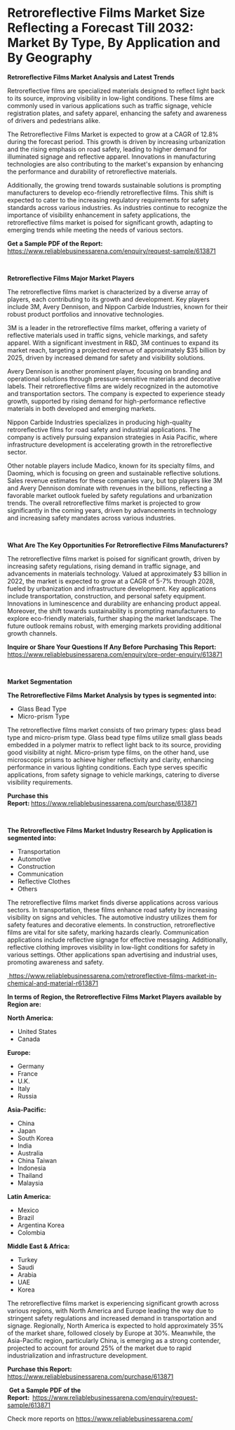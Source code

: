<p><h1>Retroreflective Films Market Size Reflecting a Forecast Till 2032: Market By Type, By Application and By Geography</h1></p><p><strong>Retroreflective Films Market Analysis and Latest Trends</strong></p>
<p><p>Retroreflective films are specialized materials designed to reflect light back to its source, improving visibility in low-light conditions. These films are commonly used in various applications such as traffic signage, vehicle registration plates, and safety apparel, enhancing the safety and awareness of drivers and pedestrians alike.</p><p>The Retroreflective Films Market is expected to grow at a CAGR of 12.8% during the forecast period. This growth is driven by increasing urbanization and the rising emphasis on road safety, leading to higher demand for illuminated signage and reflective apparel. Innovations in manufacturing technologies are also contributing to the market's expansion by enhancing the performance and durability of retroreflective materials.</p><p>Additionally, the growing trend towards sustainable solutions is prompting manufacturers to develop eco-friendly retroreflective films. This shift is expected to cater to the increasing regulatory requirements for safety standards across various industries. As industries continue to recognize the importance of visibility enhancement in safety applications, the retroreflective films market is poised for significant growth, adapting to emerging trends while meeting the needs of various sectors.</p></p>
<p><strong>Get a Sample PDF of the Report:&nbsp;</strong> <a href="https://www.reliablebusinessarena.com/enquiry/request-sample/613871?utm_campaign=3041&utm_medium=2&utm_source=Github&utm_content=ia&utm_term=24032025&utm_id=retroreflective-films">https://www.reliablebusinessarena.com/enquiry/request-sample/613871</a></p>
<p>&nbsp;</p>
<p><strong>Retroreflective Films Major Market Players</strong></p>
<p><p>The retroreflective films market is characterized by a diverse array of players, each contributing to its growth and development. Key players include 3M, Avery Dennison, and Nippon Carbide Industries, known for their robust product portfolios and innovative technologies.</p><p>3M is a leader in the retroreflective films market, offering a variety of reflective materials used in traffic signs, vehicle markings, and safety apparel. With a significant investment in R&D, 3M continues to expand its market reach, targeting a projected revenue of approximately $35 billion by 2025, driven by increased demand for safety and visibility solutions.</p><p>Avery Dennison is another prominent player, focusing on branding and operational solutions through pressure-sensitive materials and decorative labels. Their retroreflective films are widely recognized in the automotive and transportation sectors. The company is expected to experience steady growth, supported by rising demand for high-performance reflective materials in both developed and emerging markets.</p><p>Nippon Carbide Industries specializes in producing high-quality retroreflective films for road safety and industrial applications. The company is actively pursuing expansion strategies in Asia Pacific, where infrastructure development is accelerating growth in the retroreflective sector. </p><p>Other notable players include Madico, known for its specialty films, and Daoming, which is focusing on green and sustainable reflective solutions. Sales revenue estimates for these companies vary, but top players like 3M and Avery Dennison dominate with revenues in the billions, reflecting a favorable market outlook fueled by safety regulations and urbanization trends. The overall retroreflective films market is projected to grow significantly in the coming years, driven by advancements in technology and increasing safety mandates across various industries.</p></p>
<p>&nbsp;</p>
<p><strong>What Are The Key Opportunities For Retroreflective Films Manufacturers?</strong></p>
<p><p>The retroreflective films market is poised for significant growth, driven by increasing safety regulations, rising demand in traffic signage, and advancements in materials technology. Valued at approximately $3 billion in 2022, the market is expected to grow at a CAGR of 5-7% through 2028, fueled by urbanization and infrastructure development. Key applications include transportation, construction, and personal safety equipment. Innovations in luminescence and durability are enhancing product appeal. Moreover, the shift towards sustainability is prompting manufacturers to explore eco-friendly materials, further shaping the market landscape. The future outlook remains robust, with emerging markets providing additional growth channels.</p></p>
<p><strong>Inquire or Share Your Questions If Any Before Purchasing This Report:</strong> <a href="https://www.reliablebusinessarena.com/enquiry/pre-order-enquiry/613871?utm_campaign=3041&utm_medium=2&utm_source=Github&utm_content=ia&utm_term=24032025&utm_id=retroreflective-films">https://www.reliablebusinessarena.com/enquiry/pre-order-enquiry/613871</a></p>
<p>&nbsp;</p>
<p><strong>Market Segmentation</strong></p>
<p><strong>The Retroreflective Films Market Analysis by types is segmented into:</strong></p>
<p><ul><li>Glass Bead Type</li><li>Micro-prism Type</li></ul></p>
<p><p>The retroreflective films market consists of two primary types: glass bead type and micro-prism type. Glass bead type films utilize small glass beads embedded in a polymer matrix to reflect light back to its source, providing good visibility at night. Micro-prism type films, on the other hand, use microscopic prisms to achieve higher reflectivity and clarity, enhancing performance in various lighting conditions. Each type serves specific applications, from safety signage to vehicle markings, catering to diverse visibility requirements.</p></p>
<p><strong>Purchase this Report:&nbsp;</strong><a href="https://www.reliablebusinessarena.com/purchase/613871?utm_campaign=3041&utm_medium=2&utm_source=Github&utm_content=ia&utm_term=24032025&utm_id=retroreflective-films">https://www.reliablebusinessarena.com/purchase/613871</a></p>
<p>&nbsp;</p>
<p><strong>The Retroreflective Films Market Industry Research by Application is segmented into:</strong></p>
<p><ul><li>Transportation</li><li>Automotive</li><li>Construction</li><li>Communication</li><li>Reflective Clothes</li><li>Others</li></ul></p>
<p><p>The retroreflective films market finds diverse applications across various sectors. In transportation, these films enhance road safety by increasing visibility on signs and vehicles. The automotive industry utilizes them for safety features and decorative elements. In construction, retroreflective films are vital for site safety, marking hazards clearly. Communication applications include reflective signage for effective messaging. Additionally, reflective clothing improves visibility in low-light conditions for safety in various settings. Other applications span advertising and industrial uses, promoting awareness and safety.</p></p>
<p><a href="https://www.reliablebusinessarena.com/retroreflective-films-market-in-chemical-and-material-r613871?utm_campaign=3041&utm_medium=2&utm_source=Github&utm_content=ia&utm_term=24032025&utm_id=retroreflective-films">&nbsp;https://www.reliablebusinessarena.com/retroreflective-films-market-in-chemical-and-material-r613871</a></p>
<p><strong>In terms of Region, the Retroreflective Films Market Players available by Region are:</strong></p>
<p>
    <p> <strong> North America: </strong>
        <ul>
            <li>United States</li>
            <li>Canada</li>
        </ul>
        </p> 
    <p> <strong> Europe: </strong>
        <ul>
            <li>Germany</li>
            <li>France</li>
            <li>U.K.</li>
            <li>Italy</li>
            <li>Russia</li>
        </ul>
        </p> 
    <p> <strong> Asia-Pacific: </strong>
        <ul>
            <li>China</li>
            <li>Japan</li>
            <li>South Korea</li>
            <li>India</li>
            <li>Australia</li>
            <li>China Taiwan</li>
            <li>Indonesia</li>
            <li>Thailand</li>
            <li>Malaysia</li>
        </ul>
        </p> 
    <p> <strong> Latin America: </strong>
        <ul>
            <li>Mexico</li>
            <li>Brazil</li>
            <li>Argentina Korea</li>
            <li>Colombia</li>
        </ul>
        </p> 
    <p> <strong> Middle East & Africa: </strong>
        <ul>
            <li>Turkey</li>
            <li>Saudi</li>
            <li>Arabia</li>
            <li>UAE</li>
            <li>Korea</li>
        </ul>
    </p>
    </p>
<p><p>The retroreflective films market is experiencing significant growth across various regions, with North America and Europe leading the way due to stringent safety regulations and increased demand in transportation and signage. Regionally, North America is expected to hold approximately 35% of the market share, followed closely by Europe at 30%. Meanwhile, the Asia-Pacific region, particularly China, is emerging as a strong contender, projected to account for around 25% of the market due to rapid industrialization and infrastructure development.</p></p>
<p><strong>Purchase this Report: </strong><a href="https://www.reliablebusinessarena.com/purchase/613871?utm_campaign=3041&utm_medium=2&utm_source=Github&utm_content=ia&utm_term=24032025&utm_id=retroreflective-films">https://www.reliablebusinessarena.com/purchase/613871</a></p>
<p>&nbsp;<strong>Get a Sample PDF of the Report:&nbsp;&nbsp;</strong><a href="https://www.reliablebusinessarena.com/enquiry/request-sample/613871?utm_campaign=3041&utm_medium=2&utm_source=Github&utm_content=ia&utm_term=24032025&utm_id=retroreflective-films">https://www.reliablebusinessarena.com/enquiry/request-sample/613871</a></p>
<p><strong></strong></p>
<p>Check more reports on <a href="https://www.reliablebusinessarena.com/?utm_campaign=3041&utm_medium=2&utm_source=Github&utm_content=ia&utm_term=24032025&utm_id=retroreflective-films">https://www.reliablebusinessarena.com/</a></p>